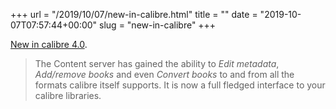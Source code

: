 +++
url = "/2019/10/07/new-in-calibre.html"
title = ""
date = "2019-10-07T07:57:44+00:00"
slug = "new-in-calibre"
+++

[New in calibre 4.0](https://calibre-ebook.com/new-in/thirteen).

> The Content server has gained the ability to *Edit metadata*, *Add/remove books* and even *Convert books* to and from all the formats calibre itself supports. It is now a full fledged interface to your calibre libraries.


